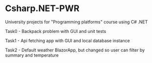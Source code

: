 # Csharp.NET-PWR
University projects for "Programming platforms" course using C# .NET  

Task0 - Backpack problem with GUI and unit tests

Task1 - Api fetching app with GUI and local database instance 

Task2 - Default weather BlazorApp, but changed so user can filter by summary and temperature
